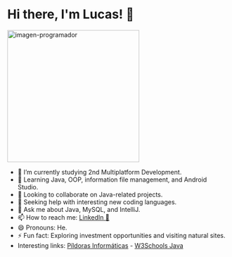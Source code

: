 <h1>Hi there, I'm Lucas! 👋</h1>

<img src="https://github.com/user-attachments/assets/a22c2f45-c686-4226-812f-9a9e96857f6f" alt="imagen-programador" width="300" height="300" />

- 🔭 I’m currently studying 2nd Multiplatform Development.
- 🌱 Learning Java, OOP, information file management, and Android Studio.
- 👯 Looking to collaborate on Java-related projects.
- 🤔 Seeking help with interesting new coding languages.
- 💬 Ask me about Java, MySQL, and IntelliJ.
- 📫 How to reach me: [LinkedIn 🔗](https://www.linkedin.com/in/lucasbmolina/)
- 😄 Pronouns: He.
- ⚡ Fun fact: Exploring investment opportunities and visiting natural sites.
- Interesting links: [Píldoras Informáticas](https://www.youtube.com/@pildorasinformaticas?app=desktop) - [W3Schools Java](https://www.w3schools.com/java/default.asp)
